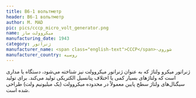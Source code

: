 ```yaml
---
title: В6-1 вольтметр
header: В6-1 вольтметр
author: M. MAD
pic: pics/cccp_micro_volt_generator.png
name: میکروولت ساز
manufacturing_date: 1943
category: ژنراتور
manufacturer_name: <span class="english-text">CCCP</span>-شوروی
manufacturer_country: روسیه
---
```

<p>
ژنراتور میکرو ولتاژ که به عنوان ژنراتور میکروولت نیز شناخته می‌شود، دستگاه یا
مداری است که ولتاژهای بسیار کمی یا اختلاف پتانسیل الکتریکی تولید می‌کند. برای
تولید سیگنال‌های ولتاژ سطح پایین معمولاً در محدوده میکروولت (یک میلیونیم ولت)
طراحی شده است.
</p>
